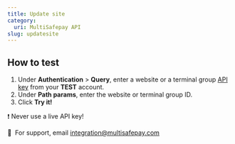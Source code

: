 ```yaml
---
title: Update site
category:
  uri: MultiSafepay API
slug: updatesite
---
```


## How to test


1. Under **Authentication** > **Query**, enter a website or a terminal group [API key](/docs/sites#site-id-api-key-and-security-code) from your **TEST** account.
2. Under **Path params**, enter the website or terminal group ID.
3. Click **Try it!**  

❗️ Never use a live API key!

💬  For support, email [integration@multisafepay.com](mailto:integration@multisafepay.com)
